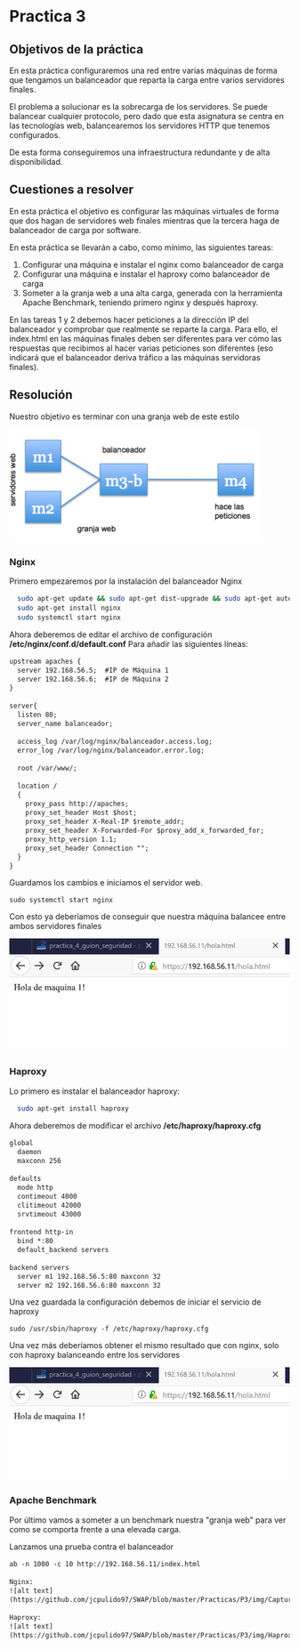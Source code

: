 # Practica 3

## Objetivos de la práctica

En  esta  práctica  configuraremos  una  red  entre  varias  máquinas  de  forma  que 
tengamos un balanceador que reparta la carga entre varios servidores finales.

El  problema  a  solucionar  es  la  sobrecarga  de  los  servidores.  Se  puede  balancear 
cualquier protocolo, pero dado que esta asignatura se centra en las tecnologías web, 
balancearemos los servidores HTTP que tenemos configurados.

De esta forma conseguiremos una infraestructura redundante y de alta disponibilidad.

## Cuestiones a resolver
En  esta  práctica  el  objetivo  es  configurar  las  máquinas  virtuales  de  forma  que  dos 
hagan  de  servidores  web  finales  mientras  que  la  tercera  haga  de  balanceador  de carga por software. 

En esta práctica se llevarán a cabo, como mínimo, las siguientes tareas:

1. Configurar una máquina e instalar el nginx como balanceador de carga
2. Configurar una máquina e instalar el haproxy como balanceador de carga
3. Someter a la granja web a una alta carga, generada con la herramienta Apache Benchmark, teniendo primero nginx y después haproxy. 

En las tareas  1  y  2 debemos hacer  peticiones  a  la  dirección  IP del  balanceador y comprobar  que  realmente  se  reparte  la  carga. Para  ello,  el index.html en  las máquinas finales deben ser diferentes para ver cómo las respuestas que recibimos al 
hacer varias peticiones son diferentes (eso indicará que el balanceador deriva tráfico a las máquinas servidoras finales).

## Resolución

Nuestro objetivo es terminar con una granja web de este estilo

![alt text](https://github.com/jcpulido97/SWAP/blob/master/Practicas/P3/img/diagrama.png)

### Nginx

Primero empezaremos por la instalación del balanceador Nginx

```bash
  sudo apt-get update && sudo apt-get dist-upgrade && sudo apt-get autoremove
  sudo apt-get install nginx
  sudo systemctl start nginx
```

Ahora deberemos de editar el archivo de configuración **/etc/nginx/conf.d/default.conf**
Para añadir las siguientes líneas:

```
upstream apaches {
  server 192.168.56.5;  #IP de Máquina 1
  server 192.168.56.6;  #IP de Máquina 2
}

server{
  listen 80;
  server_name balanceador;
  
  access_log /var/log/nginx/balanceador.access.log;
  error_log /var/log/nginx/balanceador.error.log;
  
  root /var/www/;
  
  location /
  {
    proxy_pass http://apaches;
    proxy_set_header Host $host;
    proxy_set_header X-Real-IP $remote_addr;
    proxy_set_header X-Forwarded-For $proxy_add_x_forwarded_for;
    proxy_http_version 1.1;
    proxy_set_header Connection "";
  }
}
```
Guardamos los cambios e iniciamos el servidor web.
```
sudo systemctl start nginx
```
Con esto ya deberíamos de conseguir que nuestra máquina balancee entre ambos servidores finales

![alt text](https://github.com/jcpulido97/SWAP/blob/master/Practicas/P3/img/balanceador_ssl.gif)

### Haproxy

Lo primero es instalar el balanceador haproxy:
```bash
  sudo apt-get install haproxy
```
Ahora deberemos de modificar el archivo **/etc/haproxy/haproxy.cfg** 
```
global
  daemon
  maxconn 256
  
defaults
  mode http
  contimeout 4000
  clitimeout 42000
  srvtimeout 43000
  
frontend http-in
  bind *:80
  default_backend servers
  
backend servers
  server m1 192.168.56.5:80 maxconn 32
  server m2 192.168.56.6:80 maxconn 32
```
Una vez guardada la configuración debemos de iniciar el servicio de haproxy
```
sudo /usr/sbin/haproxy -f /etc/haproxy/haproxy.cfg
```
Una vez más deberíamos obtener el mismo resultado que con nginx, solo con haproxy balanceando entre los servidores

![alt text](https://github.com/jcpulido97/SWAP/blob/master/Practicas/P3/img/balanceador_ssl.gif)

### Apache Benchmark

Por último vamos a someter a un benchmark nuestra "granja web" para ver como se comporta frente a una elevada carga.

Lanzamos una prueba contra el balanceador
```
ab -n 1000 -c 10 http://192.168.56.11/index.html

Nginx:
![alt text](https://github.com/jcpulido97/SWAP/blob/master/Practicas/P3/img/Captura.PNG)

Haproxy:
![alt text](https://github.com/jcpulido97/SWAP/blob/master/Practicas/P3/img/Haproxy.PNG)
```
